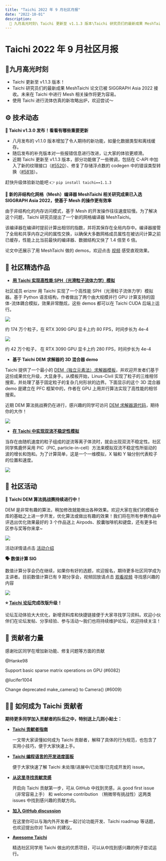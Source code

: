 ```yaml
---
title: "Taichi 2022 年 9 月社区月报"
date: "2022-10-01"
description:
  📌 九月高光时刻\ Taichi 更新至 v1.1.3 版本\Taichi 研究员们的最新成果 MeshTaichi 论文已被 SIGGRAPH Asia 2022 接收\使用 Taichi 进行流体仿真的新攻略出炉
---
```


# Taichi 2022 年 9 月社区月报

## 📌九月高光时刻

- Taichi 更新至 v1.1.3 版本！
- Taichi 研究员们的最新成果 MeshTaichi 论文已被 SIGGRAPH Asia 2022 接收。未来在 Taichi 中进行 Mesh 相关操作将更为容易。
- 使用 Taichi 进行流体仿真的新攻略出炉，欢迎尝试～

##  ⚙️ 技术动态

**🔧 Taichi v1.3.0 发布！看看有哪些重要更新**

- 八月发布的 v1.1.0 版本增加了令人期待的新功能，如量化数据类型和离线缓存。
- 随后发布的补充版本对一些报错信息进行改进，让大家的体验更顺滑。
- 近期 Taichi 更新至 v1.1.3 版本，部分功能做了一些微调，包括在 C-API 中加入了新的纹理接口（[#5520](https://github.com/taichi-dev/taichi/pull/5520)）、修复了存储浮点数的 codegen 中的错误类型转换（[#5818](https://github.com/taichi-dev/taichi/pull/5818)）。

赶快升级体验新功能吧 👉 `pip install taichi==1.1.3`

**🚀 新的非结构化网格（Mesh）编译器 MeshTaichi 相关研究成果已入选 SIGGRAPH Asia 2022，使基于 Mesh 的操作更有效率**

由于非结构化的内存访问模式，基于 Mesh 的开发操作往往速度较慢。为了解决这个问题，Taichi 研究员提出了一个新的网格编译器 MeshTaichi。

该编译器在编译时提前计算出相邻的指数，并将其保存在全局内存中。编译器接管了全局和共享内存之间的属性交换，以确保大多数网格成员属性在被访问计算之前已缓存，性能上比当前最快的编译器、数据结构又快了 1.4 倍至 6 倍。

论文中还展示了用 MeshTaichi 做的 demos，欢迎点击 [视频](http://mpvideo.qpic.cn/0bc3pmaagaaau4advfbv2vrva66dan5qaaya.f10002.mp4?dis_k=bd0b4c977368d74205db1d7c7803a422&dis_t=1676526488&play_scene=10400&vid=wxv_2597789719854465024&format_id=10002&support_redirect=0&mmversion=6.8.0) 感受直观效果。

## 🌟 社区精选作品

- **[用 Taichi 实现高性能 SPH（光滑粒子流体力学）模拟](https://github.com/erizmr/SPH_Taichi)**

社区成员 erizmr 用 Taichi 实现了一个高性能 SPH（光滑粒子流体力学）模拟器。基于 Python 语言结构，作者做出了两个由大规模并行 GPU 计算支持的固体-流体耦合模拟，效果非常酷炫，这些 demos 都可以在 Taichi CUDA 后端上运行。

![](https://user-images.githubusercontent.com/124654014/219297449-a4efebd1-df03-4681-a803-68e276a1b415.gif)

约 174 万个粒子，在 RTX 3090 GPU 显卡上约 80 FPS，时间步长为 4e-4

![](https://user-images.githubusercontent.com/124654014/219297591-fe277281-de76-4be8-af9f-d9bfec34d230.gif)

约 42 万个粒子， 在 RTX 3090 GPU 显卡上约 280 FPS，时间步长为 4e-4

- **基于 Taichi DEM 求解器的 3D 混合器 demo**

Taichi 提供了一个最小的 [DEM（独立元素法）求解器模板](https://github.com/taichi-dev/taichi_dem)，并欢迎开发者们基于这份成果优化升级，大显身手。从模板开始，Linus-Civil 实现了粒子的三维相邻搜索，并处理了基于固定粒子的复杂几何形状的边界。下面显示的这个 3D 混合器 demo 是建立在 PFC 框架中的，作者在 GPU 上用并行算法实现了高性能的相邻搜索。

近期 DEM 算法挑战赛仍在进行，感兴趣的同学可访问 [DEM 求解器源代码](https://github.com/Linus-Civil/GeoBlender)，期待你的大作！

![](https://user-images.githubusercontent.com/124654014/219298410-755008c3-4e70-4f94-8c03-d17990abeed1.gif)

- **[在 Taichi 中实现双流不稳定性模拟](https://github.com/JiaoLuhuai/pic88/blob/main/pic88.py)**

当存在由随机速度的粒子组成的逆流等离子体流时，就会出现双流不稳定性。社区同学焦鹿怀采用 PIC（PIC, particle-in-cell）方法来模拟双流不稳定性所驱动的波的增长和饱和。为了计算简单，这是一个一维模拟，X 轴和 Y 轴分别代表粒子的位置和速度。

![](https://user-images.githubusercontent.com/124654014/219299025-feb6eb08-6ff6-4de9-8057-e7811152e1e5.gif)

## 📢 社区活动

**🏅 Taichi DEM 算法挑战赛持续进行中！**

DEM 是非常有趣的算法，稍加修改就能做出各种效果。欢迎大家在我们的模板仓库的基础之上进一步开发，优化算法或做出有趣的效果！我们将在所有参赛作品中评选出优化效果最好的 3 个作品送上 Airpods、胶囊咖啡机和键盘，还有更多社区参与奖等你来拿~

![](https://user-images.githubusercontent.com/124654014/219299056-fce1ceda-dedd-41b3-b3ee-ca60dec517d9.jpg)

活动详情请点击 [活动介绍](https://forum.taichi.graphics/t/topic/2975)

**🗣 数值计算 SIG**

数值计算分享会仍在继续，如果你有好的选题，欢迎报名，期待更多社区同学成为主讲者。目前数值计算已有 9 期分享会，视频回放请点击 [观看视频](https://space.bilibili.com/1779922645/channel/series) 寻找感兴趣的内容

![](https://user-images.githubusercontent.com/124654014/219299529-5d42d133-f9e6-43bc-a14c-3987355b819a.jpg)

**⭐️ [Taichi 论坛](https://forum.taichi-lang.cn/)完成改版升级！**

论坛互动体验大大优化，新增资料库和快捷链接便于大家寻找学习资料。欢迎小伙伴们在论坛发帖、分享经验、参与活动～我们也将持续维护论坛，欢迎持续关注！

## 📝 贡献者力量

感谢社区同学在增加新功能、修复问题等方面的贡献

@Hanke98 

Support basic sparse matrix operations on GPU (#6082)

@lucifer1004

Change deprecated make_camera() to Camera() (#6009)

## 🧑‍💻 如何成为 Taichi 贡献者

**期待更多同学加入贡献者的队伍之中，特别送上几则小贴士：**

- **[Taichi 贡献者指南](https://docs.taichi-lang.org/docs/contributor_guide)**
 
   一文带大家读懂如何成为 Taichi 贡献者，解释了具体的行为规范，也包含了实用小技巧，便于大家快速上手。
   
- **[Taichi 编程语言的开发进度面板](https://github.com/orgs/taichi-dev/projects/1)**
 
   便于大家快速了解 Taichi 未处理/进展中/已处理/已完成开发的 issue。
   
- **[从这里寻找贡献灵感](https://github.com/taichi-dev/taichi/contribute)**

   开启向 Taichi 贡献第一步，可从 GitHub 中找到灵感，从 good first issue（非常容易上手） 和  welcome contribution （稍微带有挑战性）这两类 issues 中找到感兴趣的贡献方向。
   
- **[加入 GitHub discussion](https://github.com/taichi-dev/taichi/discussions)**
 
   在这里你可以与海内外开发者一起讨论功能开发、Taichi roadmap 等话题，也欢迎提出你对 Taichi 的建议。
 
- **[Awesome Taichi](https://github.com/taichi-dev/awesome-taichi)**
 
   精选社区同学用 Taichi 做出的优质项目，可以从中找到感兴趣的例子尝试运行。 







